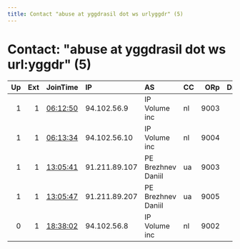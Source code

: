 ```yaml
---
title: Contact "abuse at yggdrasil dot ws urlyggdr" (5)
---
```


# Contact: "abuse at yggdrasil dot ws url:yggdr" (5)

|   Up |   Ext | JoinTime                                                                                              | IP            | AS                 | CC   |   ORp |   Dirp | OS    | Version   | Nickname   |   eFamMembers |
|-----:|------:|:------------------------------------------------------------------------------------------------------|:--------------|:-------------------|:-----|------:|-------:|:------|:----------|:-----------|--------------:|
|    1 |     1 | [06:12:50](https://nusenu.github.io/OrNetStats/w/relay/4BE441A6F75DEA5C738C91655418D3F9845B2143.html) | 94.102.56.9   | IP Volume inc      | nl   |  9003 |      0 | Linux | 0.4.6.9   | Freya      |            11 |
|    1 |     1 | [06:13:34](https://nusenu.github.io/OrNetStats/w/relay/8C9347D033ED0E7B2D57C1DA9028AE8F152ADD48.html) | 94.102.56.10  | IP Volume inc      | nl   |  9004 |      0 | Linux | 0.4.6.9   | Heimdall   |            11 |
|    1 |     1 | [13:05:41](https://nusenu.github.io/OrNetStats/w/relay/9CD41AC4F0054E9A8452732F86BD8D84FC812572.html) | 91.211.89.107 | PE Brezhnev Daniil | ua   |  9003 |      0 | Linux | 0.4.6.9   | Tyr        |            11 |
|    1 |     1 | [13:05:47](https://nusenu.github.io/OrNetStats/w/relay/7DA4235E725388111A6BDD965742A9E58A7D1451.html) | 91.211.89.207 | PE Brezhnev Daniil | ua   |  9005 |      0 | Linux | 0.4.6.9   | Gimli      |            11 |
|    0 |     1 | [18:38:02](https://nusenu.github.io/OrNetStats/w/relay/B4A40C35E051546E302E70AF37E5A586B6E3E411.html) | 94.102.56.8   | IP Volume inc      | nl   |  9002 |      0 | Linux | 0.4.6.9   | Loki       |            11 |
